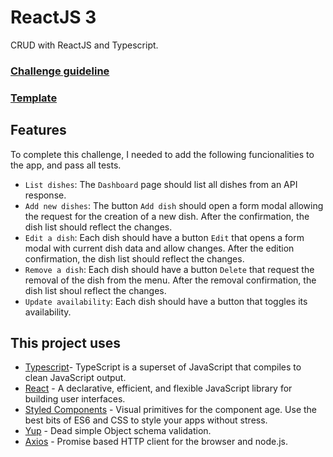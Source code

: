 # ReactJS 3
CRUD with ReactJS and Typescript.

### [Challenge guideline](https://github.com/Rocketseat/bootcamp-gostack-desafios/tree/master/desafio-reactjs-crud)
### [Template](https://github.com/Rocketseat/gostack-template-reactjs-crud)

## Features

To complete this challenge, I needed to add the following funcionalities to the app, and pass all tests.

* ``List dishes``: The ``Dashboard`` page should list all dishes from an API response.
* ``Add new dishes``: The button ``Add dish`` should open a form modal allowing the request for the creation of a new dish. After the confirmation, the dish list should reflect the changes.
* ``Edit a dish``: Each dish should have a button ``Edit`` that opens a form modal with current dish data and allow changes. After the edition confirmation, the dish list should reflect the changes.
* ``Remove a dish``: Each dish should have a button ``Delete`` that request the removal of the dish from the menu. After the removal confirmation, the dish list shoul reflect the changes.
* ``Update availability``: Each dish should have a button that toggles its availability.

## This project uses

* [Typescript](https://github.com/microsoft/TypeScript)- TypeScript is a superset of JavaScript that compiles to clean JavaScript output.
* [React](https://github.com/facebook/react) - A declarative, efficient, and flexible JavaScript library for building user interfaces.
* [Styled Components](https://github.com/styled-components/styled-components) - Visual primitives for the component age. Use the best bits of ES6 and CSS to style your apps without stress.
* [Yup](https://github.com/jquense/yup) - Dead simple Object schema validation.
* [Axios](https://github.com/axios/axios) - Promise based HTTP client for the browser and node.js.
